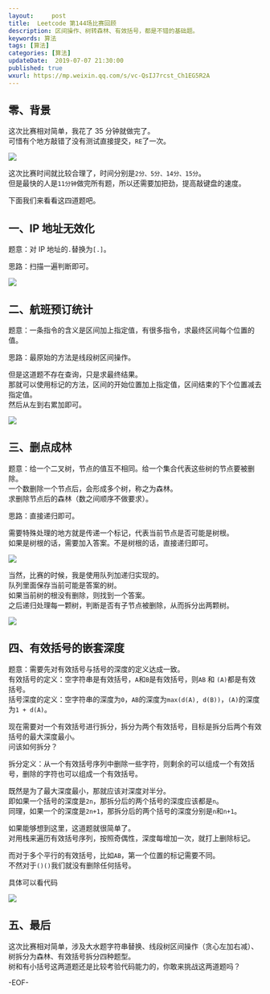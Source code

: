 ```yaml
---   
layout:     post  
title:  Leetcode 第144场比赛回顾  
description: 区间操作、树转森林、有效括号，都是不错的基础题。  
keywords: 算法  
tags: [算法]    
categories: [算法]  
updateDate:  2019-07-07 21:30:00  
published: true  
wxurl: https://mp.weixin.qq.com/s/vc-QsIJ7rcst_Ch1EG5R2A  
---  
```



## 零、背景  


这次比赛相对简单，我花了 35 分钟就做完了。  
可惜有个地方敲错了没有测试直接提交，`RE`了一次。  


![](https://res2019.tiankonguse.com/images/2019/07/07/001.png)


这次比赛时间就比较合理了，时间分别是`2分、5分、14分、15分`。  
但是最快的人是`11分钟`做完所有题，所以还需要加把劲，提高敲键盘的速度。  


下面我们来看看这四道题吧。  


## 一、IP 地址无效化  


题意：对 IP 地址的`.`替换为`[.]`。  


思路：扫描一遍判断即可。  


![](https://res2019.tiankonguse.com/images/2019/07/07/002.png)


## 二、航班预订统计  


题意：一条指令的含义是区间加上指定值，有很多指令，求最终区间每个位置的值。  


思路：最原始的方法是线段树区间操作。  


但是这道题不存在查询，只是求最终结果。  
那就可以使用标记的方法，区间的开始位置加上指定值，区间结束的下个位置减去指定值。  
然后从左到右累加即可。  


![](https://res2019.tiankonguse.com/images/2019/07/07/003.png)



## 三、删点成林  


题意：给一个二叉树，节点的值互不相同。给一个集合代表这些树的节点要被删除。  
一个数删除一个节点后，会形成多个树，称之为森林。  
求删除节点后的森林（数之间顺序不做要求）。  


思路：直接递归即可。  


需要特殊处理的地方就是传递一个标记，代表当前节点是否可能是树根。  
如果是树根的话，需要加入答案。不是树根的话，直接递归即可。  


![](https://res2019.tiankonguse.com/images/2019/07/07/004.png)


当然，比赛的时候，我是使用队列加递归实现的。  
队列里面保存当前可能是答案的树。  
如果当前树的根没有删除，则找到一个答案。  
之后递归处理每一颗树，判断是否有子节点被删除，从而拆分出两颗树。  


![](https://res2019.tiankonguse.com/images/2019/07/07/005.png)



## 四、有效括号的嵌套深度  


题意：需要先对有效括号与括号的深度的定义达成一致。  
有效括号的定义：空字符串是有效括号，`A`和`B`是有效括号，则`AB` 和 `(A)`都是有效括号。  
括号深度的定义：空字符串的深度为`0`，`AB`的深度为`max(d(A), d(B))`，`(A)`的深度为`1 + d(A)`。  


现在需要对一个有效括号进行拆分，拆分为两个有效括号，目标是拆分后两个有效括号的最大深度最小。  
问该如何拆分？  


拆分定义：从一个有效括号序列中删除一些字符，则剩余的可以组成一个有效括号，删除的字符也可以组成一个有效括号。  


既然是为了最大深度最小，那就应该对深度对半分。  
即如果一个括号的深度是`2n`，那拆分后的两个括号的深度应该都是`n`。  
同理，如果一个的深度是`2n+1`，那拆分后的两个括号的深度分别是`n`和`n+1`。  


如果能够想到这里，这道题就很简单了。  
对用栈来遍历有效括号序列，按照奇偶性，深度每增加一次，就打上删除标记。  


而对于多个平行的有效括号，比如`AB`，第一个位置的标记需要不同。  
不然对于`()()`我们就没有删除任何括号。  


具体可以看代码  


![](https://res2019.tiankonguse.com/images/2019/07/07/006.png)


## 五、最后  


这次比赛相对简单，涉及大水题字符串替换、线段树区间操作（贪心左加右减）、树拆分为森林、有效括号拆分四种题型。  
树和有小括号这两道题还是比较考验代码能力的，你敢来挑战这两道题吗？  


-EOF-  

